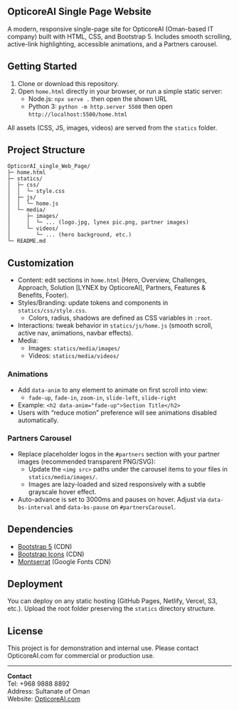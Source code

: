 ## OpticoreAI Single Page Website

A modern, responsive single-page site for OpticoreAI (Oman-based IT company) built with HTML, CSS, and Bootstrap 5. Includes smooth scrolling, active-link highlighting, accessible animations, and a Partners carousel.

## Getting Started

1. Clone or download this repository.
2. Open `home.html` directly in your browser, or run a simple static server:
   - Node.js: `npx serve .` then open the shown URL
   - Python 3: `python -m http.server 5500` then open `http://localhost:5500/home.html`

All assets (CSS, JS, images, videos) are served from the `statics` folder.

## Project Structure

```
OpticorAI_single_Web_Page/
├─ home.html
├─ statics/
│  ├─ css/
│  │  └─ style.css
│  ├─ js/
│  │  └─ home.js
│  └─ media/
│     ├─ images/
│     │  └─ ... (logo.jpg, lynex pic.png, partner images)
│     └─ videos/
│        └─ ... (hero background, etc.)
└─ README.md
```

## Customization

- Content: edit sections in `home.html` (Hero, Overview, Challenges, Approach, Solution [LYNEX by OpticoreAI], Partners, Features & Benefits, Footer).
- Styles/Branding: update tokens and components in `statics/css/style.css`.
  - Colors, radius, shadows are defined as CSS variables in `:root`.
- Interactions: tweak behavior in `statics/js/home.js` (smooth scroll, active nav, animations, navbar effects).
- Media:
  - Images: `statics/media/images/`
  - Videos: `statics/media/videos/`

### Animations
- Add `data-anim` to any element to animate on first scroll into view:
  - `fade-up`, `fade-in`, `zoom-in`, `slide-left`, `slide-right`
- Example: `<h2 data-anim="fade-up">Section Title</h2>`
- Users with “reduce motion” preference will see animations disabled automatically.

### Partners Carousel
- Replace placeholder logos in the `#partners` section with your partner images (recommended transparent PNG/SVG):
  - Update the `<img src>` paths under the carousel items to your files in `statics/media/images/`.
  - Images are lazy-loaded and sized responsively with a subtle grayscale hover effect.
- Auto-advance is set to 3000ms and pauses on hover. Adjust via `data-bs-interval` and `data-bs-pause` on `#partnersCarousel`.

## Dependencies

- [Bootstrap 5](https://getbootstrap.com/) (CDN)
- [Bootstrap Icons](https://icons.getbootstrap.com/) (CDN)
- [Montserrat](https://fonts.google.com/specimen/Montserrat) (Google Fonts CDN)

## Deployment

You can deploy on any static hosting (GitHub Pages, Netlify, Vercel, S3, etc.). Upload the root folder preserving the `statics` directory structure.

## License

This project is for demonstration and internal use. Please contact OpticoreAI.com for commercial or production use.

---

**Contact**  
Tel: +968 9888 8892  
Address: Sultanate of Oman  
Website: [OpticoreAI.com](https://opticoreai.com)
